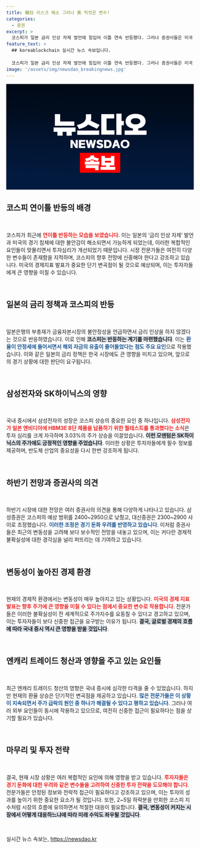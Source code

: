 ```yaml
---
title: 韓日 리스크 해소 그러나 美 빅컷은 변수!
categories:
  - 증권
excerpt: >
  코스피가 일본 금리 인상 자제 발언에 힘입어 이틀 연속 반등했다. 그러나 증권사들은 미국 경기 둔화, 중동 정세 등 불확실성이 여전해 하반기 전망을 하향 조정하고 있다. 주식시장 변동성에 유의해야 한다.
feature_text: >
  ## koreablockchain 실시간 뉴스 속보입니다.

  코스피가 일본 금리 인상 자제 발언에 힘입어 이틀 연속 반등했다. 그러나 증권사들은 미국 경기 둔화, 중동 정세 등 불확실성이 여전해 하반기 전망을 하향 조정하고 있다. 주식시장 변동성에 유의해야 한다.
image: '/assets/img/newsdao_breakingnews.jpg'
---
```


<p><img src="/assets/img/newsdao_breakingnews.jpg" alt="koreablockchain 속보" /></p>

<h2 data-ke-size="size26">코스피 연이틀 반등의 배경</h2>

<p data-ke-size="size16">&nbsp;</p>

<p>코스피가 최근에 <b><span style="color: #ee2323;">연이틀 반등하는 모습을 보였습니다</span></b>. 이는 일본의 ‘금리 인상 자제’ 발언과 미국의 경기 침체에 대한 불안감이 해소되면서 가능하게 되었는데, 이러한 복합적인 요인들이 맞물리면서 투자심리가 개선되었기 때문입니다. 시장 전문가들은 여전히 다양한 변수들이 존재함을 지적하며, 코스피의 향후 전망에 신중해야 한다고 강조하고 있습니다. 미국의 경제지표 발표가 중요한 단기 변곡점이 될 것으로 예상되며, 이는 투자자들에게 큰 영향을 미칠 수 있습니다. </p>

<p data-ke-size="size16">&nbsp;</p>

<h2 data-ke-size="size26">일본의 금리 정책과 코스피의 반등</h2>

<p data-ke-size="size16">&nbsp;</p>

<p>일본은행의 부총재가 금융자본시장의 불안정성을 언급하면서 금리 인상을 하지 않겠다는 것으로 반응하였습니다. 이로 인해 <b><span style="background-color: #21538527;">코스피는 반등하는 계기를 마련했습니다</span></b>. 이는 <b><span style="color: #1a5490;">환율이 안정세에 들어서면서 해외 자금의 유출이 줄어들었다는 점도 주요 요인</span></b>으로 작용했습니다. 이와 같은 일본의 금리 정책은 한국 시장에도 큰 영향을 미치고 있으며, 앞으로의 경기 상황에 대한 판단이 요구됩니다. </p>

<p data-ke-size="size16">&nbsp;</p>

<h2 data-ke-size="size26">삼성전자와 SK하이닉스의 영향</h2>

<p data-ke-size="size16">&nbsp;</p>

<p>국내 증시에서 삼성전자의 성장은 코스피 상승의 중요한 요인 중 하나입니다. <b><span style="color: #ee2323;">삼성전자가 일본 엔비디아에 HBM3E 8단 제품을 납품하기 위한 퀄테스트를 통과했다는 소식</span></b>은 투자 심리를 크게 자극하며 3.03%의 주가 상승을 이끌었습니다. <b><span style="background-color: #21538527;">이런 모멘텀은 SK하이닉스의 주가에도 긍정적인 영향을 주었습니다</span></b>. 이러한 상황은 투자자들에게 필수 정보를 제공하며, 반도체 산업의 중요성을 다시 한번 강조하게 됩니다. </p>

<p data-ke-size="size16">&nbsp;</p>

<h2 data-ke-size="size26">하반기 전망과 증권사의 의견</h2>

<p data-ke-size="size16">&nbsp;</p>

<p>하반기 시장에 대한 전망은 여러 증권사의 의견을 통해 다양하게 나타나고 있습니다. 삼성증권은 코스피의 예상 범위를 2400~2950으로 낮췄고, 대신증권은 2300~2900 사이로 조정했습니다. <b><span style="color: #1a5490;">이러한 조정은 경기 둔화 우려를 반영하고 있습니다</span></b>. 이처럼 증권사들은 최근의 변동성을 고려해 보다 보수적인 전망을 내놓고 있으며, 이는 커다란 경제적 불확실성에 대한 경각심을 널리 퍼뜨리는 데 기여하고 있습니다. </p>

<p data-ke-size="size16">&nbsp;</p>

<h2 data-ke-size="size26">변동성이 높아진 경제 환경</h2>

<p data-ke-size="size16">&nbsp;</p>

<p>현재의 경제적 환경에서는 변동성이 매우 높아지고 있는 상황입니다. <b><span style="color: #ee2323;">미국의 경제 지표 발표는 향후 주가에 큰 영향을 미칠 수 있다는 점에서 중요한 변수로 작용합니다</span></b>. 전문가들은 이러한 불확실성이 전 세계적으로 주가지수를 요동칠 수 있다고 경고하고 있으며, 이는 투자자들이 보다 신중한 접근을 요구받는 이유가 됩니다. <b><span style="background-color: #21538527;">결국, 글로벌 경제의 흐름에 따라 국내 증시 역시 큰 영향을 받을 것입니다</span></b>. </p>

<p data-ke-size="size16">&nbsp;</p>

<h2 data-ke-size="size26">엔캐리 트레이드 청산과 영향을 주고 있는 요인들</h2>

<p data-ke-size="size16">&nbsp;</p>

<p>최근 엔캐리 트레이드 청산의 영향은 국내 증시에 심각한 타격을 줄 수 있었습니다. 하지만 현재의 환율 상승은 단기적인 변곡점을 제공하고 있습니다. <b><span style="color: #1a5490;">많은 전문가들은 이 상황이 지속되면서 주가 급락의 원인 중 하나가 해결될 수 있다고 평하고 있습니다</span></b>. 그러나 여러 외부 요인들이 동시에 작용하고 있으므로, 여전히 신중한 접근이 필요하다는 점을 상기할 필요가 있습니다. </p>

<p data-ke-size="size16">&nbsp;</p>

<h2 data-ke-size="size26">마무리 및 투자 전략</h2>

<p data-ke-size="size16">&nbsp;</p>

<p>결국, 현재 시장 상황은 여러 복합적인 요인에 의해 영향을 받고 있습니다. <b><span style="color: #ee2323;">투자자들은 경기 둔화에 대한 우려와 같은 변수들을 고려하여 신중한 투자 전략을 도모해야 합니다</span></b>. 전문가들은 안정된 정보와 전략적 접근이 필요하다고 강조하고 있으며, 이는 투자의 성과를 높이기 위한 중요한 요소가 될 것입니다. 또한, 2~5일 하락분을 만회한 코스피 지수처럼 시장의 흐름에 유의하면서 적절한 대응이 필요합니다. <b><span style="background-color: #21538527;">결국, 변동성이 커지는 시장에서 어떻게 대응하느냐에 따라 미래 수익도 좌우될 것입니다</span></b>. </p>

<p data-ke-size="size16">&nbsp;</p>
실시간 뉴스 속보는, <a href="https://newsdao.kr" rel="dofollow">https://newsdao.kr</a>


